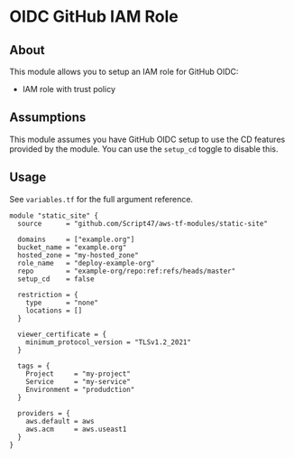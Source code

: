 # OIDC GitHub IAM Role

## About

This module allows you to setup an IAM role for GitHub OIDC:

- IAM role with trust policy

## Assumptions

This module assumes you have GitHub OIDC setup to use the CD features provided by the module. You can use the `setup_cd`
toggle to disable this.

## Usage

See `variables.tf` for the full argument reference.

```hcl
module "static_site" {
  source      = "github.com/Script47/aws-tf-modules/static-site"

  domains     = ["example.org"]
  bucket_name = "example.org"
  hosted_zone = "my-hosted_zone"
  role_name   = "deploy-example-org"
  repo        = "example-org/repo:ref:refs/heads/master"
  setup_cd    = false

  restriction = {
    type      = "none"
    locations = []
  }

  viewer_certificate = {
    minimum_protocol_version = "TLSv1.2_2021"
  }

  tags = {
    Project     = "my-project"
    Service     = "my-service"
    Environment = "produdction"
  }

  providers = {
    aws.default = aws
    aws.acm     = aws.useast1
  }
}
```
